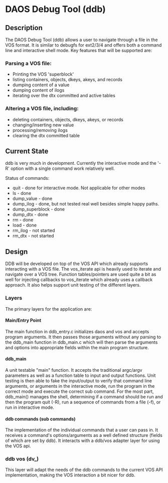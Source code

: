 # DAOS Debug Tool (ddb)

## Description

The DAOS Debug Tool (ddb) allows a user to navigate through a file in the VOS
format. It is similar to debugfs for ext2/3/4 and offers both a command line and
interactive shell mode. Key features that will be supported are:

### Parsing a VOS file:

- Printing the VOS 'superblock'
- listing containers, objects, dkeys, akeys, and records
- dumping content of a value
- dumping content of ilogs
- iterating over the dtx committed and active tables

### Altering a VOS file, including:

- deleting containers, objects, dkeys, akeys, or records
- changing/inserting new value
- processing/removing ilogs
- clearing the dtx committed table

## Current State

ddb is very much in development. Currently the interactive mode and the '-R'
option with a single command work relatively well.

Status of commands:
- quit - done for interactive mode. Not applicable for other modes
- ls - done
- dump_value - done
- dump_ilog - done, but not tested real well besides simple happy paths.
- dump_superblock - done
- dump_dtx - done
- rm - done
- load - done
- rm_ilog - not started
- rm_dtx - not started

## Design

DDB will be developed on top of the VOS API which already supports interacting
with a VOS file. The vos_iterate api is heavily used to iterate and navigate
over a VOS tree. Function tables/pointers are used quite a bit as well for
injecting callbacks to vos_iterate which already uses a callback approach. It
also helps support unit testing of the different layers.

### Layers

The primary layers for the application are:

#### Main/Entry Point

The main function in ddb_entry.c initializes daos and vos and accepts program
arguments. It then passes those arguments without any parsing to the ddb_main
function in ddb_main.c which will then parse the arguments and options into
appropriate fields within the main program structure.

#### ddb_main

A unit testable "main" function. It accepts the traditional argc/argv parameters
as well as a function table to input and output functions. Unit testing is then
able to fake the input/output to verify that command line arguments, or
arguments in the interactive mode, run the program in the correct mode and
execute the correct sub command. For the most part, ddb_main() manages the
shell, determining if a command should be run and then the program quit (-R),
run a sequence of commands from a file (-f), or run in interactive mode.

#### ddb commands (sub commands)

The implementation of the individual commands that a user can pass in. It
receives a command's options/arguments as a well defined structure (fields of
which are set by ddb). It interacts with a ddb/vos adapter layer for using the
VOS api.

### ddb vos (dv_)

This layer will adapt the needs of the ddb commands to the current VOS API
implementation, making the VOS interaction a bit nicer for ddb.

